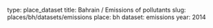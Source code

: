 type: place_dataset
title: Bahrain / Emissions of pollutants
slug: places/bh/datasets/emissions
place: bh
dataset: emissions
year: 2014
